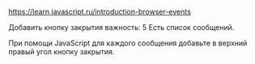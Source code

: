 https://learn.javascript.ru/introduction-browser-events

Добавить кнопку закрытия
важность: 5
Есть список сообщений.

При помощи JavaScript для каждого сообщения добавьте в верхний правый угол кнопку закрытия.
